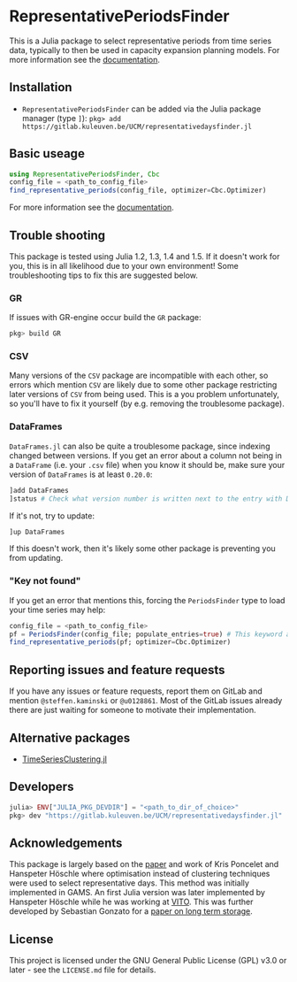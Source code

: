 # RepresentativePeriodsFinder

This is a Julia package to select representative periods from time series data, typically to then be used in capacity expansion planning models. For more information see the [documentation](https://ucm.pages.gitlab\.kuleuven\.be/representativeperiodsfinder.jl/).

## Installation

* `RepresentativePeriodsFinder` can be added via the Julia package manager (type `]`): `pkg> add https://gitlab.kuleuven.be/UCM/representativedaysfinder.jl`

## Basic useage

```julia
using RepresentativePeriodsFinder, Cbc
config_file = <path_to_config_file>
find_representative_periods(config_file, optimizer=Cbc.Optimizer)
```
For more information see the [documentation](https://ucm.pages.gitlab\.kuleuven\.be/representativeperiodsfinder.jl/).

## Trouble shooting

This package is tested using Julia 1.2, 1.3, 1.4 and 1.5. If it doesn't work for you, this is in all likelihood due to your own environment! Some troubleshooting tips to fix this are suggested below.

### GR
If issues with GR-engine occur build the `GR` package:

```julia
pkg> build GR
```

### CSV
Many versions of the `CSV` package are incompatible with each other, so errors which mention `CSV` are likely due to some other package restricting later versions of `CSV` from being used. This is a you problem unfortunately, so you'll have to fix it yourself (by e.g. removing the troublesome package).

### DataFrames
`DataFrames.jl` can also be quite a troublesome package, since indexing changed between versions. If you get an error about a column not being in a `DataFrame` (i.e. your `.csv` file) when you know it should be, make sure your version of `DataFrames` is at least `0.20.0`:
```julia
]add DataFrames
]status # Check what version number is written next to the entry with DataFrames
```
If it's not, try to update:
```julia
]up DataFrames
```
If this doesn't work, then it's likely some other package is preventing you from updating.

### "Key not found"
If you get an error that mentions this, forcing the `PeriodsFinder` type to load your time series may help:
```julia
config_file = <path_to_config_file>
pf = PeriodsFinder(config_file; populate_entries=true) # This keyword argument is the "key" (ha)
find_representative_periods(pf; optimizer=Cbc.Optimizer)
```

## Reporting issues and feature requests

If you have any issues or feature requests, report them on GitLab and mention `@steffen.kaminski` or `@u0128861`. Most of the GitLab issues already there are just waiting for someone to motivate their implementation.

## Alternative packages

* [TimeSeriesClustering.jl](https://holgerteichgraeber.github.io/TimeSeriesClustering.jl/stable/quickstart/)

## Developers

```julia
julia> ENV["JULIA_PKG_DEVDIR"] = "<path_to_dir_of_choice>"
pkg> dev "https://gitlab.kuleuven.be/UCM/representativedaysfinder.jl"
```

## Acknowledgements
This package is largely based on the [paper](https://www.mech.kuleuven.be/en/tme/research/energy_environment/Pdf/wp-2015-10b.pdf) and work of Kris Poncelet and Hanspeter Höschle where optimisation instead of clustering techniques were used to select representative days. This method was initially implemented in GAMS. An first Julia version was later implemented by Hanspeter Höschle while he was working at [VITO](https://vito.be/en). This was further developed by Sebastian Gonzato for a [paper on long term storage](https://www.mech.kuleuven.be/en/tme/research/energy-systems-integration-modeling/pdf-publications/wp-esim2021-1).

## License

This project is licensed under the GNU General Public License (GPL) v3.0 or later - see the `LICENSE.md` file for details.

